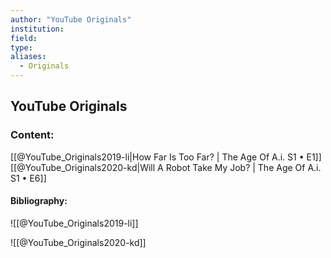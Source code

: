 ```yaml
---
author: "YouTube Originals"
institution:
field:
type:
aliases:
  - Originals
---
```


## YouTube Originals

### Content:
[[@YouTube_Originals2019-li|How Far Is Too Far? | The Age Of A.i. S1 • E1]]
[[@YouTube_Originals2020-kd|Will A Robot Take My Job? | The Age Of A.i. S1 • E6]]

#### Bibliography:

![[@YouTube_Originals2019-li]]

![[@YouTube_Originals2020-kd]]